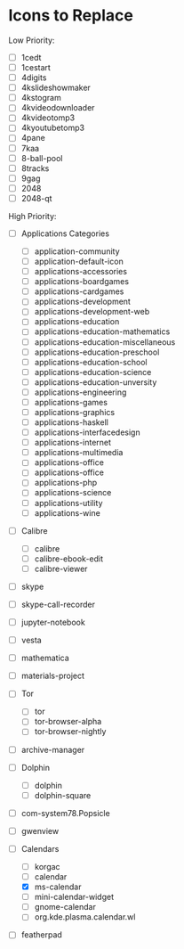 # Icons to Replace

Low Priority:

- [ ] 1cedt
- [ ] 1cestart
- [ ] 4digits
- [ ] 4kslideshowmaker
- [ ] 4kstogram
- [ ] 4kvideodownloader
- [ ] 4kvideotomp3
- [ ] 4kyoutubetomp3
- [ ] 4pane
- [ ] 7kaa
- [ ] 8-ball-pool
- [ ] 8tracks
- [ ] 9gag
- [ ] 2048
- [ ] 2048-qt

High Priority:

- [ ] Applications Categories
  - [ ] application-community
  - [ ] application-default-icon
  - [ ] applications-accessories
  - [ ] applications-boardgames
  - [ ] applications-cardgames
  - [ ] applications-development
  - [ ] applications-development-web
  - [ ] applications-education
  - [ ] applications-education-mathematics
  - [ ] applications-education-miscellaneous
  - [ ] applications-education-preschool
  - [ ] applications-education-school
  - [ ] applications-education-science
  - [ ] applications-education-unversity
  - [ ] applications-engineering
  - [ ] applications-games
  - [ ] applications-graphics
  - [ ] applications-haskell
  - [ ] applications-interfacedesign
  - [ ] applications-internet
  - [ ] applications-multimedia
  - [ ] applications-office
  - [ ] applications-office
  - [ ] applications-php
  - [ ] applications-science
  - [ ] applications-utility
  - [ ] applications-wine
- [ ] Calibre
  - [ ] calibre
  - [ ] calibre-ebook-edit
  - [ ] calibre-viewer
- [ ] skype
- [ ] skype-call-recorder
- [ ] jupyter-notebook
- [ ] vesta
- [ ] mathematica
- [ ] materials-project
- [ ] Tor
  - [ ] tor
  - [ ] tor-browser-alpha
  - [ ] tor-browser-nightly
- [ ] archive-manager
- [ ] Dolphin
  - [ ] dolphin
  - [ ] dolphin-square
- [ ] com-system78.Popsicle
- [ ] gwenview
- [ ] Calendars
  - [ ] korgac
  - [ ] calendar
  - [x] ms-calendar
  - [ ] mini-calendar-widget
  - [ ] gnome-calendar
  - [ ] org.kde.plasma.calendar.wl
- [ ] featherpad

